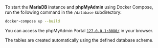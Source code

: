To start the **MariaDB** instance and **phpMyAdmin** using Docker Compose, run the following command in the `/database` subdirectory:

```bash
docker-compose up --build
```

You can access the phpMyAdmin Portal [`127.0.0.1:8080/`](http://127.0.0.1:8080/) in your browser.

The tables are created automatically using the defined database scheme.

